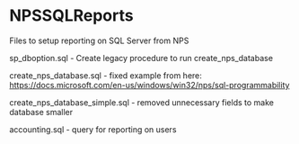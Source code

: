 # NPSSQLReports
Files to setup reporting on SQL Server from NPS

sp_dboption.sql - Create legacy procedure to run create_nps_database

create_nps_database.sql - fixed example from here: https://docs.microsoft.com/en-us/windows/win32/nps/sql-programmability

create_nps_database_simple.sql - removed unnecessary fields to make database smaller

accounting.sql - query for reporting on users
